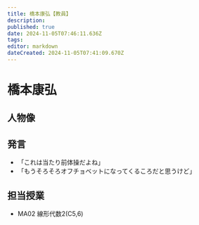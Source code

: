 ```yaml
---
title: 橋本康弘【教員】
description: 
published: true
date: 2024-11-05T07:46:11.636Z
tags: 
editor: markdown
dateCreated: 2024-11-05T07:41:09.670Z
---
```


# 橋本康弘
## 人物像
## 発言
- 「これは当たり前体操だよね」
- 「もうそろそろオフチョベットになってくるころだと思うけど」
## 担当授業
- MA02 線形代数2(C5,6)